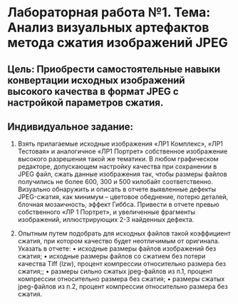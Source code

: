 # Лабораторная работа №1. Тема: Анализ визуальных артефактов метода сжатия изображений JPEG

## Цель: Приобрести самостоятельные навыки конвертации исходных изображений высокого качества в формат JPEG с настройкой параметров сжатия.

## Индивидуальное задание: 
1.	Взять прилагаемые исходные изображения «ЛР1 Комплекс», «ЛР1 Тестовая» и аналогичное «ЛР1 Портрет» собственное изображение высокого разрешения такой же тематики.
В любом графическом редакторе, допускающем настройку качества при сохранении в JPEG файл, сжать данные изображения так, чтобы размеры файлов получились не более 600, 300 и 500 килобайт соответственно.
Визуально обнаружить и описать в отчете выявленные дефекты JPEG-сжатия, как минимум – цветовое обеднение, потерю деталей, блочная мозаичность, эффект Гиббса.
Привести в отчете превью собственного «ЛР 1 Портрет», и увеличенные фрагменты изображений, иллюстрирующих 2-3 найденных дефекта.

2.	Опытным путем подобрать для исходных файлов такой коэффициент сжатия, при котором качество будет неотличимым от оригинала. Указать в отчете: 
•	исходные размеры файлов изображений без сжатия;
•	исходные размеры файлов со сжатием без потери качества Tiff (lzw), процент компрессии относительно размера без сжатия;;
•	размеры сильно сжатых jpeg-файлов из п.1, процент компрессии относительно размера без сжатия;
•	размеры сжатых jpeg-файлов из п.2, процент компрессии относительно размера без сжатия.
